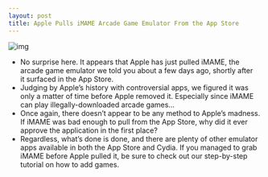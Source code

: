 ```yaml
---
layout: post
title: Apple Pulls iMAME Arcade Game Emulator From the App Store
---
```

![img](http://media.idownloadblog.com/wp-content/uploads/2011/12/Screen-Shot-2011-12-23-at-2.27.32-PM-e1324668512500.jpg)
* No surprise here. It appears that Apple has just pulled iMAME, the arcade game emulator we told you about a few days ago, shortly after it surfaced in the App Store.
* Judging by Apple’s history with controversial apps, we figured it was only a matter of time before Apple removed it. Especially since iMAME can play illegally-downloaded arcade games…
* Once again, there doesn’t appear to be any method to Apple’s madness. If iMAME was bad enough to pull from the App Store, why did it ever approve the application in the first place?
* Regardless, what’s done is done, and there are plenty of other emulator apps available in both the App Store and Cydia. If you managed to grab iMAME before Apple pulled it, be sure to check out our step-by-step tutorial on how to add games.

